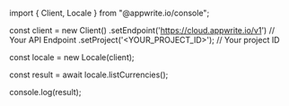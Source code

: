 import { Client, Locale } from "@appwrite.io/console";

const client = new Client()
    .setEndpoint('https://cloud.appwrite.io/v1') // Your API Endpoint
    .setProject('<YOUR_PROJECT_ID>'); // Your project ID

const locale = new Locale(client);

const result = await locale.listCurrencies();

console.log(result);
